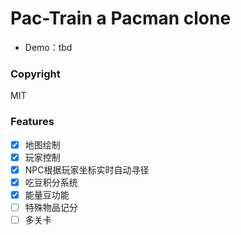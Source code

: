 # Pac-Train a Pacman clone

- Demo：tbd

### Copyright
MIT

### Features

- [x] 地图绘制
- [x] 玩家控制
- [x] NPC根据玩家坐标实时自动寻径
- [x] 吃豆积分系统
- [x] 能量豆功能
- [ ] 特殊物品记分
- [ ] 多关卡
